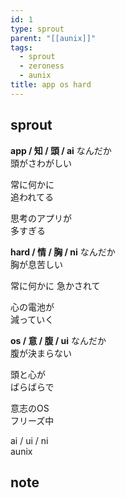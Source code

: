 ```yaml
---
id: 1
type: sprout
parent: "[[aunix]]"
tags:
  - sprout
  - zeroness
  - aunix
title: app os hard
---
```

## sprout
**app / 知 / 頭 / ai**
なんだか  
頭がさわがしい

常に何かに  
追われてる

思考のアプリが  
多すぎる

**hard / 情 / 胸 / ni** 
なんだか  
胸が息苦しい

常に何かに
急かされて

心の電池が  
減っていく

 **os / 意 / 腹 / ui**
なんだか  
腹が決まらない

頭と心が  
ばらばらで

意志のOS  
フリーズ中

ai / ui / ni  
aunix
## note

